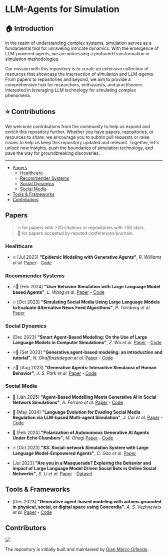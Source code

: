 # LLM-Agents for Simulation

## :house: Introduction

In the realm of understanding complex systems, simulation serves as a fundamental tool for unraveling intricate dynamics. With the emergence of LLM-powered agents, we are witnessing a profound transformation in simulation methodologies.

Our mission with this repository is to curate an extensive collection of resources that showcase the intersection of simulation and LLM-agents. From papers to repositories and beyond, we aim to provide a comprehensive hub for researchers, enthusiasts, and practitioners interested in leveraging LLM technology for simulating complex phenomena.

## :star: Contributions

We welcome contributions from the community to help us expand and enrich this repository further. Whether you have papers, repositories, or resources to share, we encourage you to submit pull requests or raise issues to help us keep this repository updated and relevant. Together, let's unlock new insights, push the boundaries of simulation technology, and pave the way for groundbreaking discoveries.

-----

- [Papers](#papers)
  - [Healthcare](#healthcare)
  - [Recommender Systems](#recommender-systems)
  - [Social Dynamics](#social-dynamics)
  - [Social Media](#social-media)
- [Tools & Frameworks](#tools-&-frameworks)
- [Contributors](#contributors)

## Papers

> 🔥 for papers with >20 citations or repositories with >50 stars.\
> 📖 for papers accepted by reputed conferences/journals.

### Healthcare

* 🔥 [Jul 2023] **"Epidemic Modeling with Generative Agents"**, *R. Williams et al.* [Paper](https://arxiv.org/abs/2307.04986) - [Code](https://github.com/bear96/GABM-Epidemic)

### Recommender Systems

* 🔥📖 [Feb 2024] **"User Behavior Simulation with Large Language Model based Agents"**, *L. Wang et al.* [Paper](https://dl.acm.org/doi/10.1145/3708985) - [Code](https://github.com/RUC-GSAI/YuLan-Rec)

* 🔥 [Oct 2023] **"Simulating Social Media Using Large Language Models to Evaluate Alternative News Feed Algorithms"**, *P. Törnberg et al.* [Paper](https://arxiv.org/abs/2310.05984)

### Social Dynamics

* [Dec 2023] **"Smart Agent-Based Modeling: On the Use of Large Language Models in Computer Simulations"**, *Z. Wu et al.* [Paper](https://arxiv.org/abs/2311.06330) - [Code](https://github.com/Roihn/SABM)

* 🔥📖 [Set 2023] **"Generative agent-based modeling: an introduction and tutorial"**, *N. Ghaffarzadegan et al.* [Paper](https://onlinelibrary.wiley.com/doi/full/10.1002/sdr.1761) - [Code](https://github.com/bear96/GABM-Tutorial-Models)

* 🔥📖 [Aug 2023] **"Generative Agents: Interactive Simulacra of Human Behavior"**, *J. S. Park et al.* [Paper](https://dl.acm.org/doi/abs/10.1145/3586183.3606763) - [Code](https://github.com/joonspk-research/generative_agents)

### Social Media

* 📖 [Jan 2025] **"Agent-Based Modelling Meets Generative AI in Social Network Simulations"**, *A. Ferraro et al.* [Paper](https://link.springer.com/chapter/10.1007/978-3-031-78541-2_10) - [Code](https://github.com/PRAISELab-PicusLab/LLM-Agents-Simulation-Framework)

* 📖 [May 2024] **"Language Evolution for Evading Social Media Regulation via LLM-based Multi-agent Simulation"**, *J. Cai et al.* [Paper](https://ieeexplore.ieee.org/abstract/document/10612015) - [Code](https://github.com/BlueLinkX/GA-MAS)

* 📖 [Feb 2024] **"Polarization of Autonomous Generative AI Agents Under Echo Chambers"**, *M. Ohagi* [Paper](https://aclanthology.org/2024.wassa-1.10/) - [Code](https://github.com/BlueLinkX/GA-MAS)

* 🔥 [Oct 2023] **"S3: Social-network Simulation System with Large Language Model-Empowered Agents"**, *C. Gao et al.* [Paper](https://arxiv.org/abs/2307.14984)

* [Jul 2023] **"Are you in a Masquerade? Exploring the Behavior and Impact of Large Language Model Driven Social Bots in Online Social Networks"**, *S. Li et al.* [Paper](https://arxiv.org/abs/2307.10337) - [Dataset](https://github.com/Litsay/Masquerade-23)

## Tools & Frameworks

* [Dec 2023] **"Generative agent-based modeling with actions grounded in physical, social, or digital space using Concordia"**, *A. S. Vezhnevets et al.* [Paper](https://arxiv.org/abs/2312.03664) - [Code](https://github.com/google-deepmind/concordia)

## Contributors

<a href="https://github.com/giammy677dev/LLM-Agents-Papers-for-Simulation/graphs/contributors">
  <img src="https://contrib.rocks/image?repo=giammy677dev/LLM-Agents-Papers-for-Simulation" />
</a>

The repository is initially built and maintained by [Gian Marco Orlando](https://github.com/giammy677dev).
